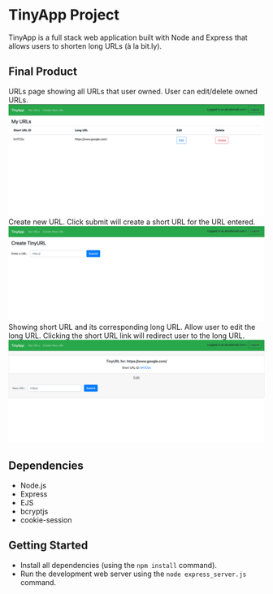 # TinyApp Project

TinyApp is a full stack web application built with Node and Express that allows users to shorten long URLs (à la bit.ly).

## Final Product

URLs page showing all URLs that user owned. User can edit/delete owned URLs.
!["URLs page showing all URLs that user owned. User can edit/delete owned URLs."](https://github.com/pauline-shen/tinyapp/blob/master/docs/urls.png?raw=true)
Create new URL. Click submit will create a short URL for the URL entered.
!["Create new URL"](https://github.com/pauline-shen/tinyapp/blob/master/docs/create.png?raw=true)
Showing short URL and its corresponding long URL. Allow user to edit the long URL. Clicking the short URL link will redirect user to the long URL.
!["Showing short URL and its corresponding long URL. Allow user to edit the long URL."](https://github.com/pauline-shen/tinyapp/blob/master/docs/show.png?raw=true)


## Dependencies

- Node.js
- Express
- EJS
- bcryptjs
- cookie-session

## Getting Started

- Install all dependencies (using the `npm install` command).
- Run the development web server using the `node express_server.js` command.